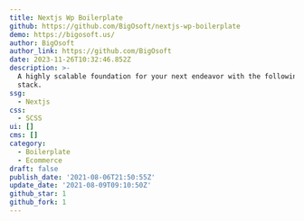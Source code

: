 ```yaml
---
title: Nextjs Wp Boilerplate
github: https://github.com/BigOsoft/nextjs-wp-boilerplate
demo: https://bigosoft.us/
author: BigOsoft
author_link: https://github.com/BigOsoft
date: 2023-11-26T10:32:46.852Z
description: >-
  A highly scalable foundation for your next endeavor with the following tech
  stack.
ssg:
  - Nextjs
css:
  - SCSS
ui: []
cms: []
category:
  - Boilerplate
  - Ecommerce
draft: false
publish_date: '2021-08-06T21:50:55Z'
update_date: '2021-08-09T09:10:50Z'
github_star: 1
github_fork: 1
---
```

